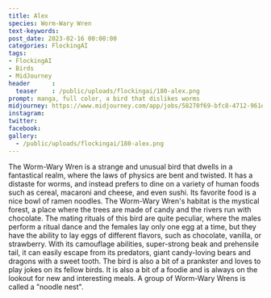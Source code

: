 ```yaml
---
title: Alex
species: Worm-Wary Wren
text-keywords: 
post_date: 2023-02-16 00:00:00
categories: FlockingAI
tags:
- FlockingAI
- Birds
- MidJourney 
header      :
  teaser    : /public/uploads/flockingai/180-alex.png
prompt: manga, full color, a bird that dislikes worms
midjourney: https://www.midjourney.com/app/jobs/58270f69-bfc8-4712-961e-b4bcd73a800c
instagram: 
twitter: 
facebook: 
gallery: 
  - /public/uploads/flockingai/180-alex.png
---
```


The Worm-Wary Wren is a strange and unusual bird that dwells in a fantastical realm, where the laws of physics are bent and twisted. It has a distaste for worms, and instead prefers to dine on a variety of human foods such as cereal, macaroni and cheese, and even sushi. Its favorite food is a nice bowl of ramen noodles. The Worm-Wary Wren's habitat is the mystical forest, a place where the trees are made of candy and the rivers run with chocolate. The mating rituals of this bird are quite peculiar, where the males perform a ritual dance and the females lay only one egg at a time, but they have the ability to lay eggs of different flavors, such as chocolate, vanilla, or strawberry. With its camouflage abilities, super-strong beak and prehensile tail, it can easily escape from its predators, giant candy-loving bears and dragons with a sweet tooth. The bird is also a bit of a prankster and loves to play jokes on its fellow birds. It is also a bit of a foodie and is always on the lookout for new and interesting meals. A group of Worm-Wary Wrens is called a "noodle nest".
